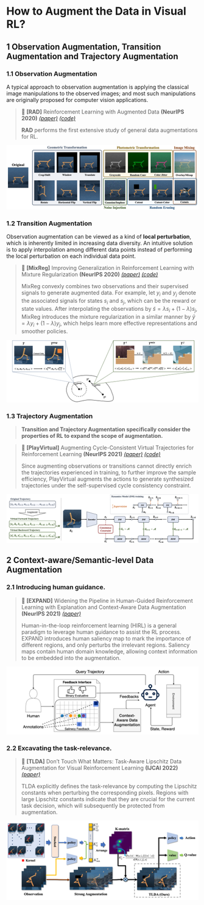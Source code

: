# How to Augment the Data in Visual RL?


## 1 Observation Augmentation, Transition Augmentation and Trajectory Augmentation

### 1.1 Observation Augmentation

A typical approach to observation augmentation is applying the classical image manipulations to the observed images; and most such manipulations are originally proposed for computer vision applications.

> :bookmark: **[RAD]** Reinforcement Learning with Augmented Data **(NeurIPS 2020)** [*(paper)*](https://proceedings.neurips.cc/paper/2020/hash/e615c82aba461681ade82da2da38004a-Abstract.html) [*(code)*](https://github.com/MishaLaskin/rad)
> 
> **RAD** performs the first extensive study of general data augmentations for RL.

![AugTypes](https://github.com/Guozheng-Ma/DA-in-visualRL/blob/3f6fb63bc8b565e231fbf77ac7f978cf298b82c0/Image/AugTypes_long.png)

### 1.2 Transition Augmentation

Observation augmentation can be viewed as a kind of **local perturbation**, which is inherently limited in increasing data diversity.
An intuitive solution is to apply interpolation among different data points instead of performing the local perturbation on each individual data point.

> :bookmark: **[MixReg]** Improving Generalization in Reinforcement Learning with Mixture Regularization **(NeurIPS 2020)** [*(paper)*](https://proceedings.neurips.cc/paper/2020/hash/5a751d6a0b6ef05cfe51b86e5d1458e6-Abstract.html) [*(code)*](https://github.com/kaixin96/mixreg) 
>
> MixReg convexly combines two observations and their supervised signals to generate augmented data.
For example, let ${y_i}$ and ${y_j}$ denote the associated signals for states ${s_i}$ and ${s_j}$, which can be the reward or state values. 
After interpolating the observations by ${\tilde{s}=\lambda s_{i}+(1-\lambda) s_{j}}$, MixReg introduces the mixture regularization in a similar manner by ${\tilde{y}=\lambda y_{i}+(1-\lambda) y_{j}}$, which helps learn more effective representations and smoother policies.

![MixReg](https://github.com/Guozheng-Ma/DA-in-visualRL/blob/1e7e46d23633f9379da91527f7509cd195008901/Image/Mixreg.png)

### 1.3 Trajectory Augmentation

> **Transition and Trajectory Augmentation specifically consider the properties of RL to expand the scope of augmentation.**

> :bookmark: **[PlayVirtual]** Augmenting Cycle-Consistent Virtual Trajectories for Reinforcement Learning **(NeurIPS 2021)** [*(paper)*](https://proceedings.neurips.cc/paper/2021/hash/2a38a4a9316c49e5a833517c45d31070-Abstract.html) [*(code)*](https://github.com/microsoft/Playvirtual) 
> 
> Since augmenting observations or transitions cannot directly enrich the trajectories experienced in training, to further improve the sample efficiency, PlayVirtual augments the actions to generate synthesized trajectories under the self-supervised cycle consistency constraint.

![PlayVirtual](https://github.com/Guozheng-Ma/DA-in-visualRL/blob/4984287c86b50e0fe37479a0dffec1e0a6996786/Image/Playvirtual.png)


## 2 Context-aware/Semantic-level Data Augmentation

### 2.1 Introducing human guidance.

> :bookmark: **[EXPAND]** Widening the Pipeline in Human-Guided Reinforcement Learning with Explanation and Context-Aware Data Augmentation **(NeurIPS 2021)** [*(paper)*](https://proceedings.neurips.cc/paper/2021/hash/b6f8dc086b2d60c5856e4ff517060392-Abstract.html)
> 
> Human-in-the-loop reinforcement learning (HIRL) is a general paradigm to leverage human guidance to assist the RL process. EXPAND introduces human saliency map to mark the importance of different regions, and only perturbs the irrelevant regions. Saliency maps contain human domain knowledge, allowing context information to be embedded into the augmentation.

![EXPAND](https://github.com/Guozheng-Ma/DA-in-visualRL/blob/059e52c7fd434a4043499a3925c22744c9de7753/Image/EXPAND.png)


### 2.2 Excavating the task-relevance.


> :bookmark: **[TLDA]** Don’t Touch What Matters: Task-Aware Lipschitz Data Augmentation for Visual Reinforcement Learning **(IJCAI 2022)** [*(paper)*](https://arxiv.org/abs/2202.09982)
> 
> TLDA explicitly defines the task-relevance by computing the Lipschitz constants when perturbing the corresponding pixels. Regions with large Lipschitz constants indicate that they are crucial for the current task decision, which will subsequently be protected from augmentation.

![TLDA](https://github.com/Guozheng-Ma/DA-in-visualRL/blob/27ee08c72d57c7b028b48fd7a977ff947cbd5622/Image/TLDA.png)

